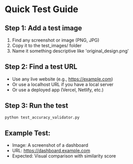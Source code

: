 # Quick Test Guide

## Step 1: Add a test image
1. Find any screenshot or image (PNG, JPG)
2. Copy it to the test_images/ folder
3. Name it something descriptive like 'original_design.png'

## Step 2: Find a test URL
- Use any live website (e.g., https://example.com)
- Or use a localhost URL if you have a local server
- Or use a deployed app (Vercel, Netlify, etc.)

## Step 3: Run the test
```bash
python test_accuracy_validator.py
```

## Example Test:
- Image: A screenshot of a dashboard
- URL: https://dashboard.example.com
- Expected: Visual comparison with similarity score

